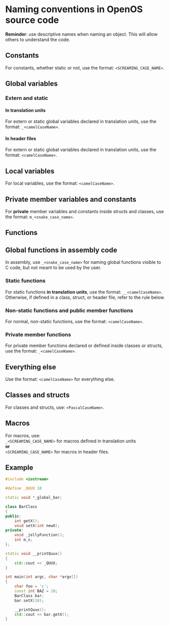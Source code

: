 # Naming conventions in OpenOS source code

**Reminder**: use descriptive names when naming an object. This will allow others to understand the code.

## Constants

For constants, whether static or not, use the format: `<SCREAMING_CASE_NAME>`.

## Global variables

### Extern and static

#### **In translation units**

For extern or static global variables declared in translation units, use the format: `_<camelCaseName>`.

#### **In header files**

For extern or static global variables declared in translation units, use the format: `<camelCaseName>`.

## Local variables

For local variables, use the format: `<camelCaseName>`.

## Private member variables and constants

For **private** member variables and constants inside structs and classes, use the format: `m_<snake_case_name>`.

## Functions

## Global functions in assembly code

In assembly, use `_<snake_case_name>` for naming global functions visible to C code, but not meant to be used by the user.

### Static functions

For static functions **in translation units**, use the format: `__<camelCaseName>`. Otherwise, if defined in a class, struct, or header file, refer to the rule below.

### Non-static functions and public member functions

For normal, non-static functions, use the format: `<camelCaseName>`.

### Private member functions

For private member functions declared or defined inside classes or structs, use the format: `_<camelCaseName>`.

## Everything else

Use the format: `<camelCaseName>` for everything else.

## Classes and structs

For classes and structs, use: `<PascalCaseName>`.

## Macros

For macros, use:  
`_<SCREAMING_CASE_NAME>` for macros defined in translation units  
**or**  
`<SCREAMING_CASE_NAME>` for macros in header files.

## Example

```c++
#include <iostream>

#define _QUUX 10

static void *_global_bar;

class BarClass
{
public:
    int getX();
    void setX(int newX);
private:
    void _jellyFunction();
    int m_x;
};

static void __printQuux()
{
    std::cout << _QUUX;
}

int main(int argc, char *argv[])
{
    char foo = 'c';
    const int BAZ = 10;
    BarClass bar;
    bar.setX(10);

    __printQuux();
    std::cout << bar.getX();
}
```
